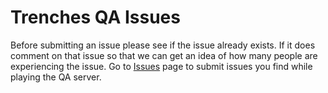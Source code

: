 # Trenches QA Issues
Before submitting an issue please see if the issue already exists. If it does comment on that issue so that we can get an idea of how many people are experiencing the issue.
Go to [Issues](https://github.com/OTF-GAMING/trenches_issues/issues) page to submit issues you find while playing the QA server.
